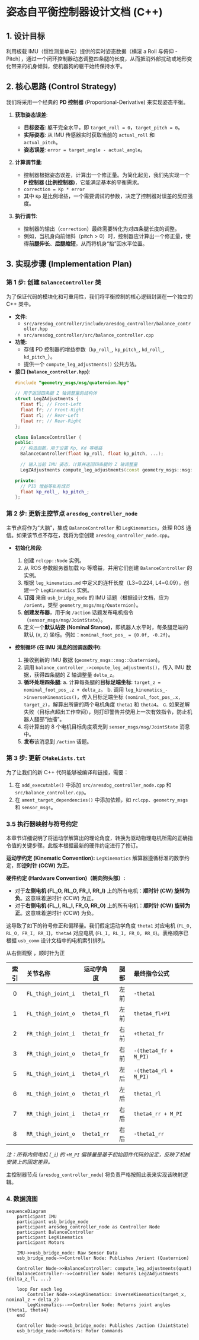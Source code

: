 # 姿态自平衡控制器设计文档 (C++)

## 1. 设计目标

利用板载 IMU（惯性测量单元）提供的实时姿态数据（横滚 a Roll 与俯仰 - Pitch），通过一个闭环控制器动态调整四条腿的长度，从而抵消外部扰动或地形变化带来的机身倾斜，使机器狗的躯干始终保持水平。

## 2. 核心思路 (Control Strategy)

我们将采用一个经典的 **PD 控制器** (Proportional-Derivative) 来实现姿态平衡。

1.  **获取姿态误差**:
    *   **目标姿态**: 躯干完全水平，即 `target_roll = 0`，`target_pitch = 0`。
    *   **实际姿态**: 从 IMU 传感器实时获取当前的 `actual_roll` 和 `actual_pitch`。
    *   **姿态误差**: `error = target_angle - actual_angle`。

2.  **计算调节量**:
    *   控制器根据姿态误差，计算出一个修正量。为简化起见，我们先实现一个 **P 控制器 (比例控制器)**，它能满足基本的平衡需求。
    *   `correction = Kp * error`
    *   其中 `Kp` 是比例增益，一个需要调试的参数，决定了控制器对误差的反应强度。

3.  **执行调节**:
    *   控制器的输出（`correction`）最终需要转化为对四条腿长度的调整。
    *   例如，当机身向前倾斜（pitch > 0）时，控制器应计算出一个修正量，使得**前腿伸长**、**后腿缩短**，从而将机身“抬”回水平位置。

## 3. 实现步骤 (Implementation Plan)

### 第 1 步: 创建 `BalanceController` 类

为了保证代码的模块化和可重用性，我们将平衡控制的核心逻辑封装在一个独立的 C++ 类中。

*   **文件**:
    *   `src/aresdog_controller/include/aresdog_controller/balance_controller.hpp`
    *   `src/aresdog_controller/src/balance_controller.cpp`
*   **功能**:
    *   存储 PD 控制器的增益参数（`kp_roll_`, `kp_pitch_`, `kd_roll_`, `kd_pitch_`）。
    *   提供一个 `compute_leg_adjustments()` 公共方法。
*   **接口 (`balance_controller.hpp`)**:
    ```cpp
    #include "geometry_msgs/msg/quaternion.hpp"
    
    // 用于返回四条腿 Z 轴调整量的结构体
    struct LegZAdjustments {
      float fl; // Front-Left
      float fr; // Front-Right
      float rl; // Rear-Left
      float rr; // Rear-Right
    };
    
    class BalanceController {
    public:
      // 构造函数，用于设置 Kp, Kd 等增益
      BalanceController(float kp_roll, float kp_pitch, ...);
    
      // 输入当前 IMU 姿态，计算并返回四条腿的 Z 轴调整量
      LegZAdjustments compute_leg_adjustments(const geometry_msgs::msg::Quaternion& current_orientation);
    
    private:
      // PID 增益等私有成员
      float kp_roll_, kp_pitch_;
    };
    ```

### 第 2 步: 更新主控节点 `aresdog_controller_node`

主节点将作为“大脑”，集成 `BalanceController` 和 `LegKinematics`，处理 ROS 通信。如果该节点不存在，我将为您创建 `aresdog_controller_node.cpp`。

*   **初始化阶段**:
    1.  创建 `rclcpp::Node` 实例。
    2.  从 ROS 参数服务器加载 `Kp` 等增益，并用它们创建 `BalanceController` 的实例。
    3.  根据 `leg_kinematics.md` 中定义的连杆长度（L3=0.224, L4=0.09），创建一个 `LegKinematics` 实例。
    4.  **订阅** 来自 `usb_bridge_node` 的 IMU 话题（根据设计文档，应为 `/orient`，类型 `geometry_msgs/msg/Quaternion`）。
    5.  **创建发布器**，用于向 `/action` 话题发布电机指令（`sensor_msgs/msg/JointState`）。
    6.  定义一个**默认站姿 (Nominal Stance)**，即机器人水平时，每条腿足端的默认 (x, z) 坐标。例如：`nominal_foot_pos_ = {0.0f, -0.2f}`。

*   **控制循环 (在 IMU 消息的回调函数中)**:
    1.  接收到新的 IMU 数据 (`geometry_msgs::msg::Quaternion`)。
    2.  调用 `balance_controller_->compute_leg_adjustments()`，传入 IMU 数据，获得四条腿的 Z 轴调整量 `delta_z`。
    3.  **循环处理四条腿**:
        a. 计算每条腿的**目标足端坐标**: `target_z = nominal_foot_pos_.z + delta_z`。
        b. 调用 `leg_kinematics_->inverseKinematics()`，传入目标足端坐标 `(nominal_foot_pos_.x, target_z)`，解算出所需的两个电机角度 `theta1` 和 `theta4`。
        c. 如果逆解失败（目标点超出工作空间），则打印警告并使用上一次有效指令，防止机器人腿部“抽搐”。
    4.  将计算出的 8 个电机目标角度填充到 `sensor_msgs/msg/JointState` 消息中。
    5.  **发布**该消息到 `/action` 话题。

### 第 3 步: 更新 `CMakeLists.txt`

为了让我们的新 C++ 代码能够被编译和链接，需要：
1.  在 `add_executable()` 中添加 `src/aresdog_controller_node.cpp` 和 `src/balance_controller.cpp`。
2.  在 `ament_target_dependencies()` 中添加依赖，如 `rclcpp`、`geometry_msgs` 和 `sensor_msgs`。

### 3.5 执行器映射与符号约定

本章节详细说明了将运动学解算出的理论角度，转换为驱动物理电机所需的正确指令值的关键步骤。此版本根据最新的硬件约定进行了修订。

**运动学约定 (Kinematic Convention):** `LegKinematics` 解算器遵循标准的数学约定，即**逆时针 (CCW) 为正**。

**硬件约定 (Hardware Convention)（朝向狗头部）:**
*   对于**左侧电机 (FL_O, RL_O, FR_I, RR_I)** 上的所有电机：**顺时针 (CW) 旋转为负**。这意味着逆时针 (CCW) 为正。
*   对于**右侧电机 (FL_I, RL_I, FR_O, RR_O)** 上的所有电机：**顺时针 (CW) 旋转为正**。这意味着逆时针 (CCW) 为负。

这导致了如下的符号修正和偏移量。我们假定运动学角度 `theta1` 对应电机 (`FL_O, RL_O, FR_I, RR_I`)，`theta4` 对应电机 (`FL_I, RL_I, FR_O, RR_O`)。表格顺序已根据 `usb_comm` 设计文档中的电机索引排列。

从右侧观察 ，顺时针为正

| 索引 | 关节名称 | 运动学角度 | 腿部 | 最终指令公式 |
|:----:|:-------------------|:----------:|:----:|:----------------------|
| 0    | `FL_thigh_joint_i` | `theta1_fl`| 左前  | `-theta1`   |
| 1    | `FL_thigh_joint_o` | `theta4_fl`| 左前  | `theta4_fl+PI`          |
| 2    | `FR_thigh_joint_i` | `theta1_fr`| 右前  | `+theta1_fr`   |
| 3    | `FR_thigh_joint_o` | `theta4_fr`| 右前  | `-(theta4_fr + M_PI)`          |
| 5    | `RL_thigh_joint_i` | `theta4_rl`| 左后  | `-(theta4_rl + M_PI)`   |
| 6    | `RL_thigh_joint_o` | `theta1_rl`| 左后  | `theta1_rl`          |
| 7    | `RR_thigh_joint_i` | `theta4_rr`| 右后  | `theta4_rr + M_PI`   |
| 8    | `RR_thigh_joint_o` | `theta1_rr`| 右后  | `-theta1_rr`          |

*注：所有内侧电机 (`_i`) 的 `+M_PI` 偏移量是基于初始固件代码的设定，反映了机械安装上的固定差异。*

主控制器节点 (`aresdog_controller_node`) 将负责严格按照此表来实现该映射逻辑。

### 4. 数据流图

```mermaid
sequenceDiagram
    participant IMU
    participant usb_bridge_node
    participant aresdog_controller_node as Controller Node
    participant BalanceController
    participant LegKinematics
    participant Motors

    IMU->>usb_bridge_node: Raw Sensor Data
    usb_bridge_node->>Controller Node: Publishes /orient (Quaternion)
    
    Controller Node->>BalanceController: compute_leg_adjustments(quat)
    BalanceController-->>Controller Node: Returns LegZAdjustments {delta_z_fl, ...}

    loop For each leg
        Controller Node->>LegKinematics: inverseKinematics(target_x, nominal_z + delta_z)
        LegKinematics-->>Controller Node: Returns joint angles {theta1, theta4}
    end

    Controller Node->>usb_bridge_node: Publishes /action (JointState)
    usb_bridge_node->>Motors: Motor Commands
```